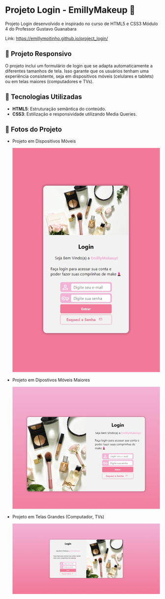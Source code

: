 # Projeto Login - EmillyMakeup 💄
 Projeto Login desenvolvido e inspirado no curso de HTML5 e CSS3 Módulo 4 do Professor Gustavo Guanabara
 
 Link: https://emillymoitinho.github.io/project_login/

## 📱 Projeto Responsivo

O projeto inclui um formulário de login que se adapta automaticamente a diferentes tamanhos de tela. Isso garante que os usuários tenham uma experiência consistente, seja em dispositivos móveis (celulares e tablets) ou em telas maiores (computadores e TVs).

## 🚀 Tecnologias Utilizadas

- **HTML5**: Estruturação semântica do conteúdo.
- **CSS3**: Estilização e responsividade utilizando Media Queries.


 ## 📸 Fotos do Projeto 
 
 * Projeto em Dispositivos Móveis 
   
   ![celular](img/celular.jpeg)

* Projeto em Dipostivos Móveis Maiores

   ![tablet](img/tablet.jpeg)

* Projeto em Telas Grandes (Computador, TVs)

  ![computador](img/computador.png)

